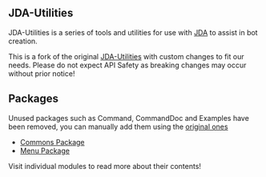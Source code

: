 ## JDA-Utilities
JDA-Utilities is a series of tools and utilities for use with [JDA](https://github.com/DV8FromTheWorld/JDA) 
to assist in bot creation.

This is a fork of the original [JDA-Utilities](https://github.com/JDA-Applications/JDA-Utilities) with custom
changes to fit our needs. Please do not expect API Safety as breaking changes may occur without prior notice!

## Packages

Unused packages such as Command, CommandDoc and Examples have been removed, you can manually add them using
the [original ones](https://github.com/JDA-Applications/JDA-Utilities#getting-started)

+ [Commons Package](https://github.com/RiiConnect24-Bot/JDA-Utilities/tree/master/commons)
+ [Menu Package](https://github.com/RiiConnect24-Bot/JDA-Utilities/tree/master/menu)

Visit individual modules to read more about their contents!
